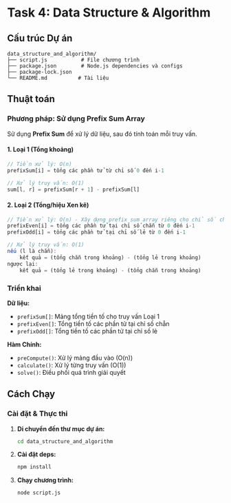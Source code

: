 # Task 4: Data Structure & Algorithm

## Cấu trúc Dự án

```
data_structure_and_algorithm/
├── script.js           # File chương trình
├── package.json        # Node.js dependencies và configs
├── package-lock.json
└── README.md          # Tài liệu
```

## Thuật toán

### Phương pháp: Sử dụng Prefix Sum Array

Sử dụng **Prefix Sum** để xử lý dữ liệu, sau đó tính toán mỗi truy vấn.

#### 1. Loại 1 (Tổng khoảng)

```javascript
// Tiền xử lý: O(n)
prefixSum[i] = tổng các phần tử từ chỉ số 0 đến i-1

// Xử lý truy vấn: O(1)
sum[l, r] = prefixSum[r + 1] - prefixSum[l]
```

#### 2. Loại 2 (Tổng/hiệu Xen kẽ)

```javascript
// Tiền xử lý: O(n) - Xây dựng prefix sum array riêng cho chỉ số chẵn/lẻ
prefixEven[i] = tổng các phần tử tại chỉ số chẵn từ 0 đến i-1
prefixOdd[i] = tổng các phần tử tại chỉ số lẻ từ 0 đến i-1

// Xử lý truy vấn: O(1)
nếu (l là chẵn):
    kết quả = (tổng chẵn trong khoảng) - (tổng lẻ trong khoảng)
ngược lại:
    kết quả = (tổng lẻ trong khoảng) - (tổng chẵn trong khoảng)
```

### Triển khai

**Dữ liệu:**

- `prefixSum[]`: Mảng tổng tiền tố cho truy vấn Loại 1
- `prefixEven[]`: Tổng tiền tố các phần tử tại chỉ số chẵn
- `prefixOdd[]`: Tổng tiền tố các phần tử tại chỉ số lẻ

**Hàm Chính:**

- `preCompute()`: Xử lý mảng đầu vào (O(n))
- `calculate()`: Xử lý từng truy vấn (O(1))
- `solve()`: Điều phối quá trình giải quyết

## Cách Chạy

### Cài đặt & Thực thi

1. **Di chuyển đến thư mục dự án:**

   ```bash
   cd data_structure_and_algorithm
   ```

2. **Cài đặt deps:**

   ```bash
   npm install
   ```

3. **Chạy chương trình:**
   ```bash
   node script.js
   ```

